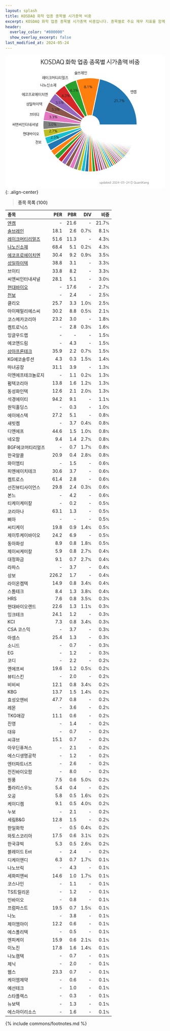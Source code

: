 ```yaml
---
layout: splash
title: KOSDAQ 화학 업종 종목별 시가총액 비중
excerpt: KOSDAQ 화학 업종 종목별 시가총액 비중입니다. 종목별로 주요 재무 지표를 함께 표시합니다.
header:
  overlay_color: "#800000"
  show_overlay_excerpt: false
last_modified_at: 2024-05-24
---
```



![KOSDAQ 화학 업종 종목별 시가총액 비중](/stats/sector/images/kosdaq_업종_화학_종목.png){: .align-center}


> **종목 목록 (100)**<a id="list"></a>

| **종목** | **PER** | **PBR** | **DIV** | **비중** |
| :------- | ------: | ------: | ------: | -------: |
| [엔켐](/348370/) | - | 21.6 | - | 21.7<small>%</small> |
| [솔브레인](/357780/) | 18.1 | 2.6 | 0.7<small>%</small> | 8.1<small>%</small> |
| [레이크머티리얼즈](/281740/) | 51.6 | 11.3 | - | 4.3<small>%</small> |
| [나노신소재](/121600/) | 68.4 | 5.1 | 0.2<small>%</small> | 4.3<small>%</small> |
| [에코프로에이치엔](/383310/) | 30.4 | 9.2 | 0.9<small>%</small> | 3.5<small>%</small> |
| [성일하이텍](/365340/) | 38.8 | 3.1 | - | 3.3<small>%</small> |
| 브이티 | 33.8 | 8.2 | - | 3.3<small>%</small> |
| 씨앤씨인터내셔널 | 28.1 | 5.1 | - | 3.0<small>%</small> |
| [현대바이오](/048410/) | - | 17.6 | - | 2.7<small>%</small> |
| [천보](/278280/) | - | 2.4 | - | 2.5<small>%</small> |
| 클리오 | 25.7 | 3.3 | 1.0<small>%</small> | 2.5<small>%</small> |
| 아이패밀리에스씨 | 30.2 | 8.8 | 0.5<small>%</small> | 2.1<small>%</small> |
| 코스메카코리아 | 23.2 | 3.0 | - | 1.8<small>%</small> |
| 켐트로닉스 | - | 2.8 | 0.3<small>%</small> | 1.6<small>%</small> |
| 잉글우드랩 | - | - | - | 1.5<small>%</small> |
| 에코앤드림 | - | 4.3 | - | 1.5<small>%</small> |
| [상아프론테크](/089980/) | 35.9 | 2.2 | 0.7<small>%</small> | 1.5<small>%</small> |
| KG에코솔루션 | 4.3 | 0.3 | 1.5<small>%</small> | 1.4<small>%</small> |
| 마녀공장 | 31.1 | 3.9 | - | 1.3<small>%</small> |
| 이엔에프테크놀로지 | - | 1.1 | 0.2<small>%</small> | 1.3<small>%</small> |
| 펌텍코리아 | 13.8 | 1.6 | 1.2<small>%</small> | 1.3<small>%</small> |
| 동성화인텍 | 12.6 | 2.1 | 2.0<small>%</small> | 1.3<small>%</small> |
| 석경에이티 | 94.2 | 9.1 | - | 1.1<small>%</small> |
| 원익홀딩스 | - | 0.3 | - | 1.0<small>%</small> |
| 에이에스텍 | 27.2 | 5.1 | - | 0.8<small>%</small> |
| 새빗켐 | - | 3.7 | 0.4<small>%</small> | 0.8<small>%</small> |
| 디엔에프 | 44.6 | 1.5 | 1.0<small>%</small> | 0.8<small>%</small> |
| 네오팜 | 9.4 | 1.4 | 2.7<small>%</small> | 0.8<small>%</small> |
| BGF에코머티리얼즈 | - | 0.7 | 1.7<small>%</small> | 0.8<small>%</small> |
| 한국알콜 | 20.9 | 0.4 | 2.8<small>%</small> | 0.8<small>%</small> |
| 와이엠티 | - | 1.5 | - | 0.6<small>%</small> |
| 피엔에이치테크 | 30.6 | 3.7 | - | 0.6<small>%</small> |
| 켐트로스 | 61.4 | 2.8 | - | 0.6<small>%</small> |
| 선진뷰티사이언스 | 29.8 | 2.4 | 0.3<small>%</small> | 0.6<small>%</small> |
| 본느 | - | 4.2 | - | 0.6<small>%</small> |
| 티케이케미칼 | - | 0.2 | - | 0.5<small>%</small> |
| 코리아나 | 63.1 | 1.3 | - | 0.5<small>%</small> |
| 삐아 | - | - | - | 0.5<small>%</small> |
| 씨티케이 | 19.8 | 0.9 | 1.4<small>%</small> | 0.5<small>%</small> |
| 제이투케이바이오 | 24.2 | 6.9 | - | 0.5<small>%</small> |
| 동아화성 | 8.9 | 0.8 | 1.8<small>%</small> | 0.5<small>%</small> |
| 제이씨케미칼 | 5.9 | 0.8 | 2.7<small>%</small> | 0.4<small>%</small> |
| 대정화금 | 9.1 | 0.7 | 2.7<small>%</small> | 0.4<small>%</small> |
| 라파스 | - | 3.7 | - | 0.4<small>%</small> |
| 상보 | 226.2 | 1.7 | - | 0.4<small>%</small> |
| 라이온켐텍 | 14.9 | 0.8 | 3.4<small>%</small> | 0.4<small>%</small> |
| 스톰테크 | 8.4 | 1.3 | 3.8<small>%</small> | 0.4<small>%</small> |
| HRS | 7.6 | 0.8 | 3.5<small>%</small> | 0.3<small>%</small> |
| 현대바이오랜드 | 22.6 | 1.3 | 1.1<small>%</small> | 0.3<small>%</small> |
| 잉크테크 | 24.1 | 1.2 | - | 0.3<small>%</small> |
| KCI | 7.3 | 0.8 | 3.4<small>%</small> | 0.3<small>%</small> |
| CSA 코스믹 | - | 3.7 | - | 0.3<small>%</small> |
| 아셈스 | 25.4 | 1.3 | - | 0.3<small>%</small> |
| 소니드 | - | 0.7 | - | 0.3<small>%</small> |
| EG | - | 1.2 | - | 0.3<small>%</small> |
| 코디 | - | 2.2 | - | 0.2<small>%</small> |
| 엔에프씨 | 19.6 | 1.2 | 0.5<small>%</small> | 0.2<small>%</small> |
| 뷰티스킨 | - | 2.0 | - | 0.2<small>%</small> |
| 비비씨 | 12.1 | 0.8 | 3.4<small>%</small> | 0.2<small>%</small> |
| KBG | 13.7 | 1.5 | 1.4<small>%</small> | 0.2<small>%</small> |
| 효성오앤비 | 47.7 | 0.8 | - | 0.2<small>%</small> |
| 레몬 | - | 3.6 | - | 0.2<small>%</small> |
| TKG애강 | 11.1 | 0.6 | - | 0.2<small>%</small> |
| 진영 | - | 1.4 | - | 0.2<small>%</small> |
| 대유 | - | 0.7 | - | 0.2<small>%</small> |
| 씨큐브 | 15.1 | 0.7 | - | 0.2<small>%</small> |
| 아우딘퓨쳐스 | - | 2.1 | - | 0.2<small>%</small> |
| 에스디생명공학 | - | 1.2 | - | 0.2<small>%</small> |
| 엔터파트너즈 | - | 2.6 | - | 0.2<small>%</small> |
| 전진바이오팜 | - | 8.0 | - | 0.2<small>%</small> |
| 원풍 | 7.5 | 0.6 | 5.0<small>%</small> | 0.2<small>%</small> |
| 폴라리스우노 | 5.4 | 0.4 | - | 0.2<small>%</small> |
| 오공 | 5.8 | 0.5 | 1.6<small>%</small> | 0.2<small>%</small> |
| 케이디켐 | 9.1 | 0.5 | 4.0<small>%</small> | 0.2<small>%</small> |
| 누보 | - | 2.1 | - | 0.2<small>%</small> |
| 세림B&G | 12.8 | 1.5 | - | 0.2<small>%</small> |
| 한일화학 | - | 0.5 | 0.4<small>%</small> | 0.2<small>%</small> |
| 와토스코리아 | 17.5 | 0.6 | 3.1<small>%</small> | 0.2<small>%</small> |
| 한국큐빅 | 5.3 | 0.5 | 2.6<small>%</small> | 0.2<small>%</small> |
| 블레이드 Ent | - | 2.4 | - | 0.2<small>%</small> |
| 디케이앤디 | 6.3 | 0.7 | 1.7<small>%</small> | 0.1<small>%</small> |
| 나노브릭 | - | 4.3 | - | 0.1<small>%</small> |
| 세화피앤씨 | 14.6 | 1.0 | 1.7<small>%</small> | 0.1<small>%</small> |
| 코스나인 | - | 1.1 | - | 0.1<small>%</small> |
| TS트릴리온 | - | 1.2 | - | 0.1<small>%</small> |
| 인바이오 | - | 0.8 | - | 0.1<small>%</small> |
| 프럼파스트 | 19.5 | 0.7 | 1.5<small>%</small> | 0.1<small>%</small> |
| 나노 | - | 3.8 | - | 0.1<small>%</small> |
| 제이엠아이 | 12.2 | 0.6 | - | 0.1<small>%</small> |
| 에스폴리텍 | - | 0.5 | - | 0.1<small>%</small> |
| 엔피케이 | 15.9 | 0.6 | 2.1<small>%</small> | 0.1<small>%</small> |
| 이노진 | 17.8 | 1.6 | 1.4<small>%</small> | 0.1<small>%</small> |
| 나노캠텍 | - | 0.7 | - | 0.1<small>%</small> |
| 제닉 | - | 2.0 | - | 0.1<small>%</small> |
| 웹스 | 23.3 | 0.7 | - | 0.1<small>%</small> |
| 케이엠제약 | - | 0.6 | - | 0.1<small>%</small> |
| 예선테크 | - | 1.0 | - | 0.1<small>%</small> |
| 스타플렉스 | - | 0.3 | - | 0.1<small>%</small> |
| 뉴보텍 | - | 1.3 | - | 0.1<small>%</small> |
| 에스아이리소스 | - | 1.6 | - | 0.1<small>%</small> |

{% include commons/footnotes.md %}